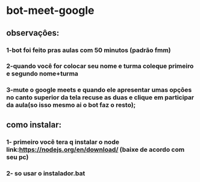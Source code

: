 # bot-meet-google
## observaçôes:
### 1-bot foi feito pras aulas com 50 minutos (padrão fmm)
### 2-quando você for colocar seu nome e turma coleque primeiro e segundo nome+turma
### 3-mute o google meets e quando ele apresentar umas opçôes no canto superior da tela recuse as duas e clique em participar da aula(so isso mesmo ai o bot faz o resto);
## como instalar:
### 1- primeiro você tera q instalar o node link:https://nodejs.org/en/download/ (baixe de acordo com seu pc)
### 2- so usar o instalador.bat

